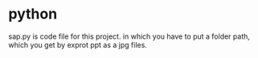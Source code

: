 # python
sap.py is code file for this project.
in which you have to put a folder path, which you get by exprot ppt as a jpg files.
